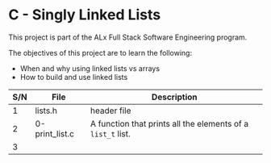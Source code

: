 # C - Singly Linked Lists

This project is part of the ALx Full Stack Software Engineering program.

The objectives of this project are to learn the following:
- When and why using linked lists vs arrays
- How to build and use linked lists

| S/N | File | Description |
| --- | ---- | ----------- |
| 1 | lists.h | header file |
| 2 | 0-print_list.c | A function that prints all the elements of a `list_t` list.|
| 3 |
